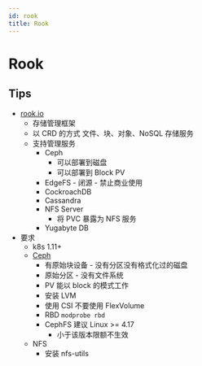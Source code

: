 ```yaml
---
id: rook
title: Rook
---
```


# Rook
## Tips
* [rook.io](https://rook.io/) 
  * 存储管理框架
  * 以 CRD 的方式 文件、块、对象、NoSQL 存储服务
  * 支持管理服务
    * Ceph
      * 可以部署到磁盘
      * 可以部署到 Block PV
    * EdgeFS - 闭源 - 禁止商业使用
    * CockroachDB
    * Cassandra
    * NFS Server
      * 将 PVC 暴露为 NFS 服务
    * Yugabyte DB
* 要求
  * k8s 1.11+
  * [Ceph](https://rook.io/docs/rook/master/ceph-prerequisites.html)
    * 有原始块设备 - 没有分区没有格式化过的磁盘
    * 原始分区 - 没有文件系统
    * PV 能以 block 的模式工作
    * 安装 LVM
    * 使用 CSI 不要使用 FlexVolume
    * RBD `modprobe rbd`
    * CephFS 建议 Linux >= 4.17
      * 小于该版本限额不生效
  * NFS
    * 安装 nfs-utils
